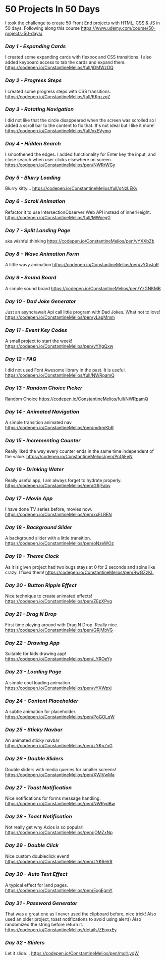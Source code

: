 # 50 Projects In 50 Days

I took the challenge to create 50 Front End projects with HTML, CSS & JS in 50 days. 
Following along this course https://www.udemy.com/course/50-projects-50-days/

### *Day 1 - Expanding Cards*
I created some expanding cards with flexbox and CSS transitions. I also added keyboard access to tab the cards and expand them.
https://codepen.io/ConstantineMelios/full/jOMWzOQ

### *Day 2 - Progress Steps*
I created some progress steps with CSS transitions.
https://codepen.io/ConstantineMelios/full/KKgzzqZ

### *Day 3 - Rotating Navigation*
I did not like that the circle disappeared when the screen was scrolled so I added a scroll bar to the content to fix that. It's not ideal but i like it more!
https://codepen.io/ConstantineMelios/full/xxEVymo

### *Day 4 - Hidden Search*
I smoothened the edges. I added functionality for Enter key the input, and close search when user clicks elsewhere on screen.
https://codepen.io/ConstantineMelios/pen/NWRrWGy

### *Day 5 - Blurry Loading*
Blurry kitty...
https://codepen.io/ConstantineMelios/full/oNzLEKv

### *Day 6 - Scroll Animation*
Refactor it to use IntersectionObserver Web API instead of innerHeight.
https://codepen.io/ConstantineMelios/full/MWjjegG

### *Day 7 - Split Landing Page*
aka wishful thinking
https://codepen.io/ConstantineMelios/pen/vYXXbZb

### *Day 8 - Wave Animation Form*
A little wavy animation
https://codepen.io/ConstantineMelios/pen/vYXyJqR

### *Day 9 - Sound Board*
A simple sound board
https://codepen.io/ConstantineMelios/pen/YzGNKMB

### *Day 10 - Dad Joke Generator*
Just an async/await Api call little program with Dad Jokes. What not to love!
https://codepen.io/ConstantineMelios/pen/yLagMmm


### *Day 11 - Event Key Codes*
A small project to start the week!
https://codepen.io/ConstantineMelios/pen/vYXgQxw

### *Day 12 - FAQ*
I did not used Font Awesome library in the past. It is useful.
https://codepen.io/ConstantineMelios/full/NWRpamQ 


### *Day 13 - Random Choice Picker*
Random Choice
https://codepen.io/ConstantineMelios/full/NWRpamQ

### *Day 14 - Animated Navigation*
A simple transition animated nav
https://codepen.io/ConstantineMelios/pen/mdrmKbR

### *Day 15 - Incrementing Counter*
Really liked the way every counter ends in the same time independent of the value.
https://codepen.io/ConstantineMelios/pen/PoGjEeN

### *Day 16 - Drinking Water*
Really useful app, I am always forget to hydrate properly.
https://codepen.io/ConstantineMelios/pen/GRjEaby

### *Day 17 - Movie App*
I have done TV series before, movies now.
https://codepen.io/ConstantineMelios/pen/xxELREN

### *Day 18 - Background Slider*
A background slider with a little transition.
https://codepen.io/ConstantineMelios/pen/oNzeWOz

### *Day 19 - Theme Clock*
As it is given project had two bugs stays at 0 for 2 seconds and spins like crazy. I fixed them!
https://codepen.io/ConstantineMelios/pen/RwGZzKL

### *Day 20 - Button Ripple Effect*
Nice technique to create animated effects!
https://codepen.io/ConstantineMelios/pen/ZEpXPvg

### *Day 21 - Drag N Drop*
First time playing around with Drag N Drop. Really nice.
https://codepen.io/ConstantineMelios/pen/GRjMbVG

### *Day 22 - Drawing App*
Suitable for kids drawing app!
https://codepen.io/ConstantineMelios/pen/LYROeYy

### *Day 23 - Loading Page*
A simple cool loading animation.
https://codepen.io/ConstantineMelios/pen/vYXWpxj

### *Day 24 - Content Placeholder*
A subtle animation for placeholder.
https://codepen.io/ConstantineMelios/pen/PoGOLqW

### *Day 25 - Sticky Navbar*
An animated sticky navbar
https://codepen.io/ConstantineMelios/pen/zYKpZxG

### *Day 26 - Double Sliders*
Double sliders with media queries for smaller screens!
https://codepen.io/ConstantineMelios/pen/XWjVwMa

### *Day 27 - Toast Notification*
Nice notifications for forms message handling.
https://codepen.io/ConstantineMelios/pen/NWRydBw


### *Day 28 - Toast Notification*
Not really get why Axios is so popular! 
https://codepen.io/ConstantineMelios/pen/jOMZxNp

### *Day 29 - Double Click*
Nice custom doubleclick event!
https://codepen.io/ConstantineMelios/pen/zYKReVR

### *Day 30 - Auto Text Effect*
A typical effect for land pages.
https://codepen.io/ConstantineMelios/pen/ExgEgmY

### *Day 31 - Password Generator*
That was a great one as I never used the clipboard before, nice trick! Also used an older project, toast notifications to avoid using alert() Also randomized the string before return it.
https://codepen.io/ConstantineMelios/details/ZEpxxEy


### *Day 32 - Sliders*
Let it slide...
https://codepen.io/ConstantineMelios/pen/mdrLyqW